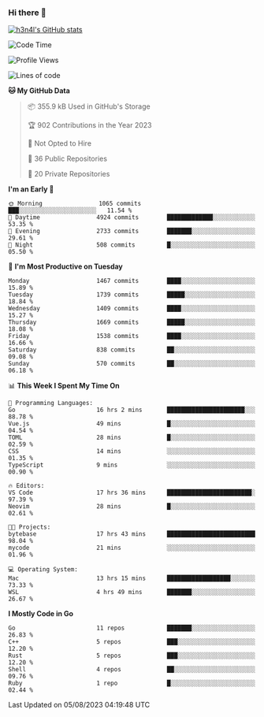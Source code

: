 ### Hi there 👋

[![h3n4l's GitHub stats](https://github-readme-stats.vercel.app/api?username=h3n4l&count_private=true&show_icons=true&theme=radical)](https://github.com/h3n4l/github-readme-stats)

<!--START_SECTION:waka-->
![Code Time](http://img.shields.io/badge/Code%20Time-1%2C468%20hrs%2020%20mins-blue)

![Profile Views](http://img.shields.io/badge/Profile%20Views-2-blue)

![Lines of code](https://img.shields.io/badge/From%20Hello%20World%20I%27ve%20Written-2.7%20million%20lines%20of%20code-blue)

**🐱 My GitHub Data** 

> 📦 355.9 kB Used in GitHub's Storage 
 > 
> 🏆 902 Contributions in the Year 2023
 > 
> 🚫 Not Opted to Hire
 > 
> 📜 36 Public Repositories 
 > 
> 🔑 20 Private Repositories 
 > 
**I'm an Early 🐤** 

```text
🌞 Morning                1065 commits        ███░░░░░░░░░░░░░░░░░░░░░░   11.54 % 
🌆 Daytime                4924 commits        █████████████░░░░░░░░░░░░   53.35 % 
🌃 Evening                2733 commits        ███████░░░░░░░░░░░░░░░░░░   29.61 % 
🌙 Night                  508 commits         █░░░░░░░░░░░░░░░░░░░░░░░░   05.50 % 
```
📅 **I'm Most Productive on Tuesday** 

```text
Monday                   1467 commits        ████░░░░░░░░░░░░░░░░░░░░░   15.89 % 
Tuesday                  1739 commits        █████░░░░░░░░░░░░░░░░░░░░   18.84 % 
Wednesday                1409 commits        ████░░░░░░░░░░░░░░░░░░░░░   15.27 % 
Thursday                 1669 commits        █████░░░░░░░░░░░░░░░░░░░░   18.08 % 
Friday                   1538 commits        ████░░░░░░░░░░░░░░░░░░░░░   16.66 % 
Saturday                 838 commits         ██░░░░░░░░░░░░░░░░░░░░░░░   09.08 % 
Sunday                   570 commits         ██░░░░░░░░░░░░░░░░░░░░░░░   06.18 % 
```


📊 **This Week I Spent My Time On** 

```text
💬 Programming Languages: 
Go                       16 hrs 2 mins       ██████████████████████░░░   88.78 % 
Vue.js                   49 mins             █░░░░░░░░░░░░░░░░░░░░░░░░   04.54 % 
TOML                     28 mins             █░░░░░░░░░░░░░░░░░░░░░░░░   02.59 % 
CSS                      14 mins             ░░░░░░░░░░░░░░░░░░░░░░░░░   01.35 % 
TypeScript               9 mins              ░░░░░░░░░░░░░░░░░░░░░░░░░   00.90 % 

🔥 Editors: 
VS Code                  17 hrs 36 mins      ████████████████████████░   97.39 % 
Neovim                   28 mins             █░░░░░░░░░░░░░░░░░░░░░░░░   02.61 % 

🐱‍💻 Projects: 
bytebase                 17 hrs 43 mins      █████████████████████████   98.04 % 
mycode                   21 mins             ░░░░░░░░░░░░░░░░░░░░░░░░░   01.96 % 

💻 Operating System: 
Mac                      13 hrs 15 mins      ██████████████████░░░░░░░   73.33 % 
WSL                      4 hrs 49 mins       ███████░░░░░░░░░░░░░░░░░░   26.67 % 
```

**I Mostly Code in Go** 

```text
Go                       11 repos            ███████░░░░░░░░░░░░░░░░░░   26.83 % 
C++                      5 repos             ███░░░░░░░░░░░░░░░░░░░░░░   12.20 % 
Rust                     5 repos             ███░░░░░░░░░░░░░░░░░░░░░░   12.20 % 
Shell                    4 repos             ██░░░░░░░░░░░░░░░░░░░░░░░   09.76 % 
Ruby                     1 repo              █░░░░░░░░░░░░░░░░░░░░░░░░   02.44 % 
```




 Last Updated on 05/08/2023 04:19:48 UTC
<!--END_SECTION:waka-->

